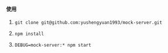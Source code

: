 #### 使用

1. `git clone git@github.com:yushengyuan1993/mock-server.git`

2. `npm install`

3. `DEBUG=mock-server:* npm start`
